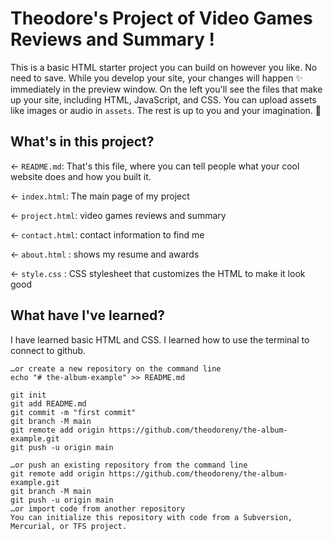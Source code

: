 # Theodore's Project of Video Games Reviews and Summary !

This is a basic HTML starter project you can build on however you like. No need to save. While you develop your site, your changes will happen ✨ immediately in the preview window. On the left you'll see the files that make up your site, including HTML, JavaScript, and CSS. You can upload assets like images or audio in `assets`. The rest is up to you and your imagination. 🦄

## What's in this project?

← `README.md`: That's this file, where you can tell people what your cool website does and how you built it.

← `index.html`: The main page of my project

← `project.html`: video games reviews and summary

← `contact.html`: contact information to find me

← `about.html` : shows my resume and awards

← `style.css` : CSS stylesheet that customizes the HTML to make it look good

## What have I've learned?

I have learned basic HTML and CSS. I learned how to use the terminal to connect to github.

```
…or create a new repository on the command line
echo "# the-album-example" >> README.md

git init
git add README.md
git commit -m "first commit"
git branch -M main
git remote add origin https://github.com/theodoreny/the-album-example.git
git push -u origin main

…or push an existing repository from the command line
git remote add origin https://github.com/theodoreny/the-album-example.git
git branch -M main
git push -u origin main
…or import code from another repository
You can initialize this repository with code from a Subversion, Mercurial, or TFS project.
```
